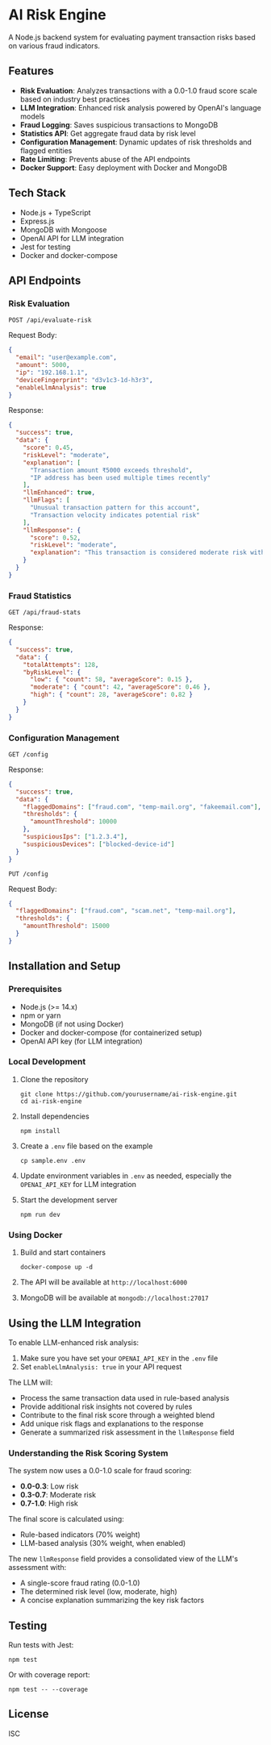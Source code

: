 # AI Risk Engine

A Node.js backend system for evaluating payment transaction risks based on various fraud indicators.

## Features

- **Risk Evaluation**: Analyzes transactions with a 0.0-1.0 fraud score scale based on industry best practices
- **LLM Integration**: Enhanced risk analysis powered by OpenAI's language models
- **Fraud Logging**: Saves suspicious transactions to MongoDB
- **Statistics API**: Get aggregate fraud data by risk level
- **Configuration Management**: Dynamic updates of risk thresholds and flagged entities
- **Rate Limiting**: Prevents abuse of the API endpoints
- **Docker Support**: Easy deployment with Docker and MongoDB

## Tech Stack

- Node.js + TypeScript
- Express.js
- MongoDB with Mongoose
- OpenAI API for LLM integration
- Jest for testing
- Docker and docker-compose

## API Endpoints

### Risk Evaluation

```
POST /api/evaluate-risk
```

Request Body:
```json
{
  "email": "user@example.com",
  "amount": 5000,
  "ip": "192.168.1.1",
  "deviceFingerprint": "d3v1c3-1d-h3r3",
  "enableLlmAnalysis": true
}
```

Response:
```json
{
  "success": true,
  "data": {
    "score": 0.45,
    "riskLevel": "moderate",
    "explanation": [
      "Transaction amount ₹5000 exceeds threshold", 
      "IP address has been used multiple times recently"
    ],
    "llmEnhanced": true,
    "llmFlags": [
      "Unusual transaction pattern for this account", 
      "Transaction velocity indicates potential risk"
    ],
    "llmResponse": {
      "score": 0.52,
      "riskLevel": "moderate",
      "explanation": "This transaction is considered moderate risk with a score of 0.52 due to: Transaction amount exceeds threshold; IP address has been used multiple times recently"
    }
  }
}
```

### Fraud Statistics

```
GET /api/fraud-stats
```

Response:
```json
{
  "success": true,
  "data": {
    "totalAttempts": 128,
    "byRiskLevel": {
      "low": { "count": 58, "averageScore": 0.15 },
      "moderate": { "count": 42, "averageScore": 0.46 },
      "high": { "count": 28, "averageScore": 0.82 }
    }
  }
}
```

### Configuration Management

```
GET /config
```

Response:
```json
{
  "success": true,
  "data": {
    "flaggedDomains": ["fraud.com", "temp-mail.org", "fakeemail.com"],
    "thresholds": {
      "amountThreshold": 10000
    },
    "suspiciousIps": ["1.2.3.4"],
    "suspiciousDevices": ["blocked-device-id"]
  }
}
```

```
PUT /config
```

Request Body:
```json
{
  "flaggedDomains": ["fraud.com", "scam.net", "temp-mail.org"],
  "thresholds": {
    "amountThreshold": 15000
  }
}
```

## Installation and Setup

### Prerequisites

- Node.js (>= 14.x)
- npm or yarn
- MongoDB (if not using Docker)
- Docker and docker-compose (for containerized setup)
- OpenAI API key (for LLM integration)

### Local Development

1. Clone the repository
   ```
   git clone https://github.com/yourusername/ai-risk-engine.git
   cd ai-risk-engine
   ```

2. Install dependencies
   ```
   npm install
   ```

3. Create a `.env` file based on the example
   ```
   cp sample.env .env
   ```

4. Update environment variables in `.env` as needed, especially the `OPENAI_API_KEY` for LLM integration

5. Start the development server
   ```
   npm run dev
   ```

### Using Docker

1. Build and start containers
   ```
   docker-compose up -d
   ```

2. The API will be available at `http://localhost:6000`

3. MongoDB will be available at `mongodb://localhost:27017`

## Using the LLM Integration

To enable LLM-enhanced risk analysis:

1. Make sure you have set your `OPENAI_API_KEY` in the `.env` file
2. Set `enableLlmAnalysis: true` in your API request

The LLM will:
- Process the same transaction data used in rule-based analysis
- Provide additional risk insights not covered by rules
- Contribute to the final risk score through a weighted blend
- Add unique risk flags and explanations to the response
- Generate a summarized risk assessment in the `llmResponse` field

### Understanding the Risk Scoring System

The system now uses a 0.0-1.0 scale for fraud scoring:
- **0.0-0.3**: Low risk
- **0.3-0.7**: Moderate risk
- **0.7-1.0**: High risk

The final score is calculated using:
- Rule-based indicators (70% weight)
- LLM-based analysis (30% weight, when enabled)

The new `llmResponse` field provides a consolidated view of the LLM's assessment with:
- A single-score fraud rating (0.0-1.0)
- The determined risk level (low, moderate, high)
- A concise explanation summarizing the key risk factors

## Testing

Run tests with Jest:

```
npm test
```

Or with coverage report:

```
npm test -- --coverage
```

## License

ISC 
